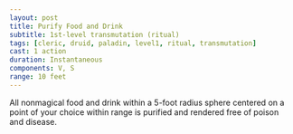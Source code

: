```yaml
---
layout: post
title: Purify Food and Drink
subtitle: 1st-level transmutation (ritual)
tags: [cleric, druid, paladin, level1, ritual, transmutation]
cast: 1 action
duration: Instantaneous
components: V, S
range: 10 feet
---
```

All nonmagical food and drink within a 5-foot radius sphere centered on a point of your choice within range is purified and rendered free of poison and disease.